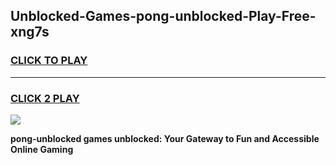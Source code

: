 
## Unblocked-Games-pong-unblocked-Play-Free-xng7s
<h3>
<a href="https://premium76.site?title=pong-unblocked&ref=20M">CLICK TO PLAY</a></h3>
<hr>

<h3>
<a href="https://premium76.site?title=pong-unblocked&ref=20M">CLICK 2 PLAY</a>
  
</h3>

<a href="https://premium76.site?title=pong-unblocked&ref=19M"><img src="https://clearcache.store/games.png"></a>


**pong-unblocked games unblocked: Your Gateway to Fun and Accessible Online Gaming**
